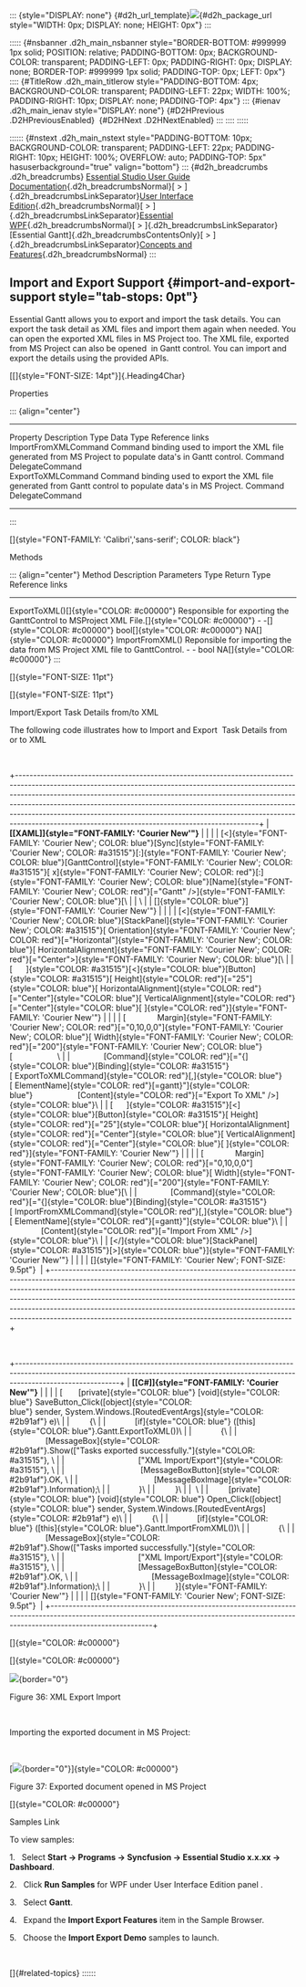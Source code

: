 ::: {style="DISPLAY: none"}
[](ms-xhelp:///?Id=d2h_url_template){#d2h_url_template}![](!package_url!){#d2h_package_url style="WIDTH: 0px; DISPLAY: none; HEIGHT: 0px"}
:::

::::: {#nsbanner .d2h_main_nsbanner style="BORDER-BOTTOM: #999999 1px solid; POSITION: relative; PADDING-BOTTOM: 0px; BACKGROUND-COLOR: transparent; PADDING-LEFT: 0px; PADDING-RIGHT: 0px; DISPLAY: none; BORDER-TOP: #999999 1px solid; PADDING-TOP: 0px; LEFT: 0px"}
:::: {#TitleRow .d2h_main_titlerow style="PADDING-BOTTOM: 4px; BACKGROUND-COLOR: transparent; PADDING-LEFT: 22px; WIDTH: 100%; PADDING-RIGHT: 10px; DISPLAY: none; PADDING-TOP: 4px"}
::: {#ienav .d2h_main_ienav style="DISPLAY: none"}
[](ms-xhelp:///?Id=fdeaaf34-bfe2-49ac-8d6c-648f8970d58f){#D2HPrevious .D2HPreviousEnabled}  [](ms-xhelp:///?Id=e555ed49-ba41-4fdc-85f3-afb3a5b1bca8){#D2HNext .D2HNextEnabled}
:::
::::
:::::

:::::: {#nstext .d2h_main_nstext style="PADDING-BOTTOM: 10px; BACKGROUND-COLOR: transparent; PADDING-LEFT: 22px; PADDING-RIGHT: 10px; HEIGHT: 100%; OVERFLOW: auto; PADDING-TOP: 5px" hasuserbackground="true" valign="bottom"}
::: {#d2h_breadcrumbs .d2h_breadcrumbs}
[Essential Studio User Guide Documentation](ms-xhelp:///?Id=12457748-09e3-4d74-a240-8e049cedf030){.d2h_breadcrumbsNormal}[ \> ]{.d2h_breadcrumbsLinkSeparator}[User Interface Edition](ms-xhelp:///?Id=c29296b7-531c-413b-a0ec-488ca1f7f669){.d2h_breadcrumbsNormal}[ \> ]{.d2h_breadcrumbsLinkSeparator}[Essential WPF](ms-xhelp:///?Id=7f4f82c5-151c-4262-94d0-75c4626c77bc){.d2h_breadcrumbsNormal}[ \> ]{.d2h_breadcrumbsLinkSeparator}[Essential Gantt]{.d2h_breadcrumbsContentsOnly}[ \> ]{.d2h_breadcrumbsLinkSeparator}[Concepts and Features](ms-xhelp:///?Id=b8172a4a-8718-4370-8781-8351a2959492){.d2h_breadcrumbsNormal}
:::

## Import and Export Support {#import-and-export-support style="tab-stops: 0pt"}

Essential Gantt allows you to export and import the task details. You can export the task detail as XML files and import them again when needed. You can open the exported XML files in MS Project too. The XML file, exported from MS Project can also be opened  in Gantt control. You can import and export the details using the provided APIs.

[[]{style="FONT-SIZE: 14pt"}]{.Heading4Char} 

Properties

::: {align="center"}
  ---------------------- ------------------------------------------------------------------------------------------------------------ --------- ----------------- -----------------
  Property               Description                                                                                                  Type      Data Type         Reference links
  ImportFromXMLCommand   Command binding used to import the XML file generated from MS Project to populate data's in Gantt control.   Command   DelegateCommand   
  ExportToXMLCommand     Command binding used to export the XML file generated from Gantt control to populate data's in MS Project.   Command   DelegateCommand    
  ---------------------- ------------------------------------------------------------------------------------------------------------ --------- ----------------- -----------------
:::

[]{style="FONT-FAMILY: 'Calibri','sans-serif'; COLOR: black"} 

Methods

::: {align="center"}
  Method                                    Description                                                                                   Parameters   Type                           Return Type                      Reference links
  ----------------------------------------- --------------------------------------------------------------------------------------------- ------------ ------------------------------ -------------------------------- ------------------------------
  ExportToXML()[]{style="COLOR: #c00000"}   Responsible for exporting the GanttControl to MSProject XML File.[]{style="COLOR: #c00000"}   \-           \-[]{style="COLOR: #c00000"}   bool[]{style="COLOR: #c00000"}   NA[]{style="COLOR: #c00000"}
  ImportFromXML()                           Reponsible for importing the data from MS Project XML file to GanttControl.                   \-           \-                             bool                             NA[]{style="COLOR: #c00000"}
:::

[]{style="FONT-SIZE: 11pt"} 

[]{style="FONT-SIZE: 11pt"} 

Import/Export Task Details from/to XML

The following code illustrates how to Import and Export  Task Details from or to XML

 

+------------------------------------------------------------------------------------------------------------------------------------------------------------------------------------------------------------------------------------------------------------------------------------------------------------------------------------------------------------------------------------------------------------------------------------------------------------------------+
| **[\[XAML\]]{style="FONT-FAMILY: 'Courier New'"}**                                                                                                                                                                                                                                                                                                                                                                                                                     |
|                                                                                                                                                                                                                                                                                                                                                                                                                                                                        |
| [\<]{style="FONT-FAMILY: 'Courier New'; COLOR: blue"}[Sync]{style="FONT-FAMILY: 'Courier New'; COLOR: #a31515"}[:]{style="FONT-FAMILY: 'Courier New'; COLOR: blue"}[GanttControl]{style="FONT-FAMILY: 'Courier New'; COLOR: #a31515"}[ x]{style="FONT-FAMILY: 'Courier New'; COLOR: red"}[:]{style="FONT-FAMILY: 'Courier New'; COLOR: blue"}[Name]{style="FONT-FAMILY: 'Courier New'; COLOR: red"}[=\"Gantt\" /\>]{style="FONT-FAMILY: 'Courier New'; COLOR: blue"}[\ |
| \                                                                                                                                                                                                                                                                                                                                                                                                                                                                      |
| []{style="COLOR: blue"}]{style="FONT-FAMILY: 'Courier New'"}                                                                                                                                                                                                                                                                                                                                                                                                           |
|                                                                                                                                                                                                                                                                                                                                                                                                                                                                        |
| [\<]{style="FONT-FAMILY: 'Courier New'; COLOR: blue"}[StackPanel]{style="FONT-FAMILY: 'Courier New'; COLOR: #a31515"}[ Orientation]{style="FONT-FAMILY: 'Courier New'; COLOR: red"}[=\"Horizontal\"]{style="FONT-FAMILY: 'Courier New'; COLOR: blue"}[ HorizontalAlignment]{style="FONT-FAMILY: 'Courier New'; COLOR: red"}[=\"Center\"\>]{style="FONT-FAMILY: 'Courier New'; COLOR: blue"}[\                                                                          |
| [      ]{style="COLOR: #a31515"}[\<]{style="COLOR: blue"}[Button]{style="COLOR: #a31515"}[ Height]{style="COLOR: red"}[=\"25\"]{style="COLOR: blue"}[ HorizontalAlignment]{style="COLOR: red"}[=\"Center\"]{style="COLOR: blue"}[ VerticalAlignment]{style="COLOR: red"}[=\"Center\"]{style="COLOR: blue"}[ ]{style="COLOR: red"}]{style="FONT-FAMILY: 'Courier New'"}                                                                                                 |
|                                                                                                                                                                                                                                                                                                                                                                                                                                                                        |
| [              Margin]{style="FONT-FAMILY: 'Courier New'; COLOR: red"}[=\"0,10,0,0\"]{style="FONT-FAMILY: 'Courier New'; COLOR: blue"}[ Width]{style="FONT-FAMILY: 'Courier New'; COLOR: red"}[=\"200\"]{style="FONT-FAMILY: 'Courier New'; COLOR: blue"}[                    \                                                                                                                                                                                        |
|               [Command]{style="COLOR: red"}[=\"{]{style="COLOR: blue"}[Binding]{style="COLOR: #a31515"}[ ExportToXMLCommand]{style="COLOR: red"}[,]{style="COLOR: blue"}[ ElementName]{style="COLOR: red"}[=gantt}\"]{style="COLOR: blue"}                    [Content]{style="COLOR: red"}[=\"Export To XML\" /\>]{style="COLOR: blue"}\                                                                                                                              |
| [      ]{style="COLOR: #a31515"}[\<]{style="COLOR: blue"}[Button]{style="COLOR: #a31515"}[ Height]{style="COLOR: red"}[=\"25\"]{style="COLOR: blue"}[ HorizontalAlignment]{style="COLOR: red"}[=\"Center\"]{style="COLOR: blue"}[ VerticalAlignment]{style="COLOR: red"}[=\"Center\"]{style="COLOR: blue"}[ ]{style="COLOR: red"}]{style="FONT-FAMILY: 'Courier New'"}                                                                                                 |
|                                                                                                                                                                                                                                                                                                                                                                                                                                                                        |
| [              Margin]{style="FONT-FAMILY: 'Courier New'; COLOR: red"}[=\"0,10,0,0\"]{style="FONT-FAMILY: 'Courier New'; COLOR: blue"}[ Width]{style="FONT-FAMILY: 'Courier New'; COLOR: red"}[=\"200\"]{style="FONT-FAMILY: 'Courier New'; COLOR: blue"}[\                                                                                                                                                                                                            |
|               [Command]{style="COLOR: red"}[=\"{]{style="COLOR: blue"}[Binding]{style="COLOR: #a31515"}[ ImportFromXMLCommand]{style="COLOR: red"}[,]{style="COLOR: blue"}[ ElementName]{style="COLOR: red"}[=gantt}\"]{style="COLOR: blue"}\                                                                                                                                                                                                                          |
|               [Content]{style="COLOR: red"}[=\"Import From XML\" /\>]{style="COLOR: blue"}\                                                                                                                                                                                                                                                                                                                                                                            |
| [\</]{style="COLOR: blue"}[StackPanel]{style="COLOR: #a31515"}[\>]{style="COLOR: blue"}]{style="FONT-FAMILY: 'Courier New'"}                                                                                                                                                                                                                                                                                                                                           |
|                                                                                                                                                                                                                                                                                                                                                                                                                                                                        |
| []{style="FONT-FAMILY: 'Courier New'; FONT-SIZE: 9.5pt"}                                                                                                                                                                                                                                                                                                                                                                                                               |
+------------------------------------------------------------------------------------------------------------------------------------------------------------------------------------------------------------------------------------------------------------------------------------------------------------------------------------------------------------------------------------------------------------------------------------------------------------------------+

 

+----------------------------------------------------------------------------------------------------------------------------------------------------------------------------------------+
| **[\[C#\]]{style="FONT-FAMILY: 'Courier New'"}**                                                                                                                                       |
|                                                                                                                                                                                        |
| [       [private]{style="COLOR: blue"} [void]{style="COLOR: blue"} SaveButton_Click([object]{style="COLOR: blue"} sender, System.Windows.[RoutedEventArgs]{style="COLOR: #2b91af"} e)\ |
|         {\                                                                                                                                                                             |
|             [if]{style="COLOR: blue"} ([this]{style="COLOR: blue"}.Gantt.ExportToXML())\                                                                                               |
|             {\                                                                                                                                                                         |
|                 [MessageBox]{style="COLOR: #2b91af"}.Show([\"Tasks exported successfully.\"]{style="COLOR: #a31515"}, \                                                                |
|                                 [\"XML Import/Export\"]{style="COLOR: #a31515"}, \                                                                                                     |
|                                  [MessageBoxButton]{style="COLOR: #2b91af"}.OK, \                                                                                                      |
|                                  [MessageBoxImage]{style="COLOR: #2b91af"}.Information);\                                                                                              |
|             }\                                                                                                                                                                         |
|         }\                                                                                                                                                                             |
|  \                                                                                                                                                                                     |
|         [private]{style="COLOR: blue"} [void]{style="COLOR: blue"} Open_Click([object]{style="COLOR: blue"} sender, System.Windows.[RoutedEventArgs]{style="COLOR: #2b91af"} e)\       |
|         {\                                                                                                                                                                             |
|             [if]{style="COLOR: blue"} ([this]{style="COLOR: blue"}.Gantt.ImportFromXML())\                                                                                             |
|             {\                                                                                                                                                                         |
|                 [MessageBox]{style="COLOR: #2b91af"}.Show([\"Tasks imported successfully.\"]{style="COLOR: #a31515"}, \                                                                |
|                                 [\"XML Import/Export\"]{style="COLOR: #a31515"}, \                                                                                                     |
|                                 [MessageBoxButton]{style="COLOR: #2b91af"}.OK, \                                                                                                       |
|                                 [MessageBoxImage]{style="COLOR: #2b91af"}.Information);\                                                                                               |
|             }\                                                                                                                                                                         |
|         }]{style="FONT-FAMILY: 'Courier New'"}                                                                                                                                         |
|                                                                                                                                                                                        |
| []{style="FONT-FAMILY: 'Courier New'; FONT-SIZE: 9.5pt"}                                                                                                                               |
+----------------------------------------------------------------------------------------------------------------------------------------------------------------------------------------+

[]{style="COLOR: #c00000"} 

[]{style="COLOR: #c00000"} 

![](ImagesExt/image80_37.jpg){border="0"}

Figure 36: XML Export Import

 

Importing the exported document in MS Project:

 

[![](ImagesExt/image80_38.jpg){border="0"}]{style="COLOR: #c00000"}

Figure 37: Exported document opened in MS Project

[]{style="COLOR: #c00000"} 

Samples Link

To view samples:

1.   Select **Start -\> Programs -\> Syncfusion -\> Essential Studio x.x.xx -\> Dashboard**.

2.   Click **Run Samples** for WPF under User Interface Edition panel .

3.   Select **Gantt**.

4.   Expand the **Import Export Features** item in the Sample Browser.

5.   Choose the **Import Export Demo** samples to launch.

 

[]{#related-topics}
::::::
